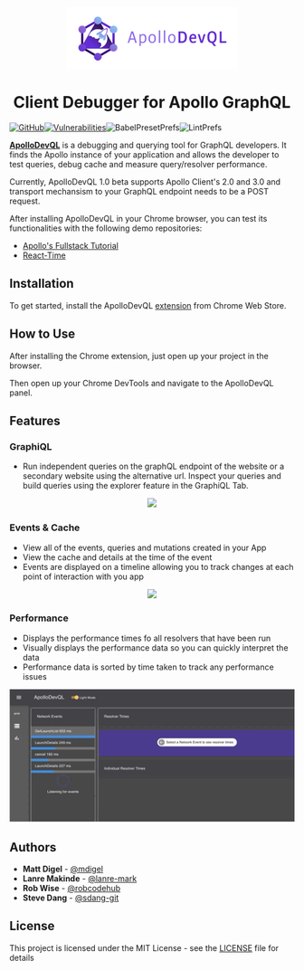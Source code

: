 <p align="center">
  <img src ="./src/assets/ApolloDevQL-02.png" width="300"/>
</p>
<h1 align="center">
  Client Debugger for Apollo GraphQL
</h1>

[![GitHub](https://img.shields.io/github/license/oslabs-beta/ApolloDevQL?style=plastic)](https://github.com/oslabs-beta/ApolloDevQL)[![Vulnerabilities](https://snyk.io/test/github/oslabs-beta/ApolloDevQL/badge.svg)](https://snyk.io/test/github/oslabs-beta/ApolloDevQL)![BabelPresetPrefs](https://img.shields.io/badge/babel%20preset-airbnb-ff69b4)![LintPrefs](https://img.shields.io/badge/linted%20with-eslint-blueviolet)

<b><a href="https://apollodevql.com/">ApolloDevQL</a></b> is a debugging and querying tool for GraphQL developers. It finds the Apollo instance of your application and allows the developer to test queries, debug cache and measure query/resolver performance.

Currently, ApolloDevQL 1.0 beta supports Apollo Client's 2.0 and 3.0 and transport mechansism to your GraphQL endpoint needs to be a POST request.

After installing ApolloDevQL in your Chrome browser, you can test its functionalities with the following demo repositories:

- [Apollo's Fullstack Tutorial](https://github.com/apollographql/fullstack-tutorial)
- [React-Time](http://reactime-demo2.us-east-1.elasticbeanstalk.com)

## <b>Installation</b>

To get started, install the ApolloDevQL [extension](https://chrome.google.com/webstore/detail/kdbhdgkakklkjhcfiighgonefimkpaeh) from Chrome Web Store.

## <b>How to Use</b>

After installing the Chrome extension, just open up your project in the browser.

Then open up your Chrome DevTools and navigate to the ApolloDevQL panel.

## <b>Features</b>

### GraphiQL

- Run independent queries on the graphQL endpoint of the website or a secondary website using the alternative url. Inspect your queries and build queries using the explorer feature in the GraphiQL Tab.

<p align="center">
<img src="./src/assets/Apollo11-GraphiQL-Low.gif" />
</p>

### Events & Cache

- View all of the events, queries and mutations created in your App
- View the cache and details at the time of the event
- Events are displayed on a timeline allowing you to track changes at each point of interaction with you app

<p align="center">
<img src="./src/assets/Apollo11-Events-Low.gif" />
</p>

### Performance

- Displays the performance times fo all resolvers that have been run
- Visually displays the performance data so you can quickly interpret the data
- Performance data is sorted by time taken to track any performance issues

<p align="center">
<img src="./src/assets/Apollo11-Performance-Low.gif" />
</p>

## <b>Authors</b>

- **Matt Digel** - [@mdigel](https://github.com/mdigel)
- **Lanre Makinde** - [@lanre-mark](https://github.com/lanre-mark)
- **Rob Wise** - [@robcodehub](https://github.com/robcodehub)
- **Steve Dang** - [@sdang-git](https://github.com/sdang-git)

## <b>License </b>

This project is licensed under the MIT License - see the [LICENSE](LICENSE) file for details
